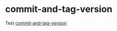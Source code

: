# commit-and-tag-version

Test [commit-and-tag-version](https://github.com/absolute-version/commit-and-tag-version)
